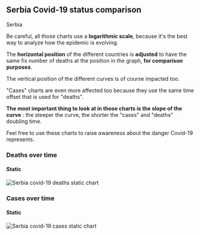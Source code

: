 ## Serbia Covid-19 status comparison 

Serbia



Be careful, all those charts use a **logarithmic scale**, because it's the best way to analyze how the epidemic is evolving.
 
The **horizontal position** of the different countries is **adjusted** to have the same fix number of deaths at the position in the graph, **for comparison purposes**.

The vertical position of the different curves is of course impacted too.

"Cases" charts are even more affected too because they use the same time offset that is used for "deaths".

**The most important thing to look at in those charts is the slope of the curve** : the steeper the curve, the shorter the "cases" and "deaths" doubling time.

Feel free to use these charts to raise awareness about the danger Covid-19 represents. 


 
### Deaths over time
 
#### Static
![Serbia covid-19 deaths static chart](https://raw.githubusercontent.com/madlag/coronavirus_study/master/notebooks/graphs/2020-03-27/countries/Serbia/2020-03-27_Serbia_deaths.png "Serbia covid-19 deaths static chart")   

 
### Cases over time
 
#### Static
![Serbia covid-19 cases static chart](https://raw.githubusercontent.com/madlag/coronavirus_study/master/notebooks/graphs/2020-03-27/countries/Serbia/2020-03-27_Serbia_cases.png "Serbia covid-19 cases static chart")   

